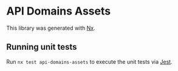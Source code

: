 # API Domains Assets

This library was generated with [Nx](https://nx.dev).

## Running unit tests

Run `nx test api-domains-assets` to execute the unit tests via [Jest](https://jestjs.io).

